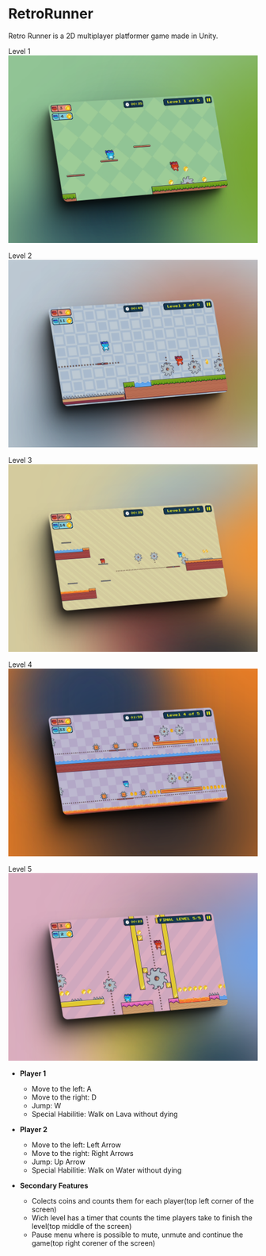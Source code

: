 # RetroRunner
Retro Runner is a 2D multiplayer platformer game made in Unity.

Level 1
![Login Screen](https://github.com/TwickE/ReadmeImages/blob/main/RetroRunner1.png?raw=true)

Level 2
![Login Screen](https://github.com/TwickE/ReadmeImages/blob/main/RetroRunner2.png?raw=true)

Level 3
![Login Screen](https://github.com/TwickE/ReadmeImages/blob/main/RetroRunner3.png?raw=true)

Level 4
![Login Screen](https://github.com/TwickE/ReadmeImages/blob/main/RetroRunner4.png?raw=true)

Level 5
![Login Screen](https://github.com/TwickE/ReadmeImages/blob/main/RetroRunner5.png?raw=true)

 * **Player 1**
    * Move to the left: A
    * Move to the right: D
    * Jump: W
    * Special Habilitie: Walk on Lava without dying

* **Player 2**
    * Move to the left: Left Arrow
    * Move to the right: Right Arrows
    * Jump: Up Arrow
    * Special Habilitie: Walk on Water without dying

* **Secondary Features**
    * Colects coins and counts them for each player(top left corner of the screen)
    * Wich level has a timer that counts the time players take to finish the level(top middle of the screen)
    * Pause menu where is possible to mute, unmute and continue the game(top right corener of the screen)
